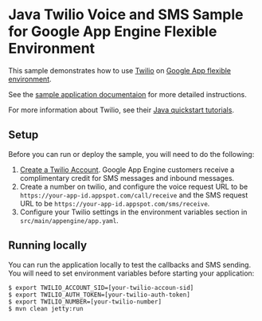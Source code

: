 # Java Twilio Voice and SMS Sample for Google App Engine Flexible Environment

This sample demonstrates how to use [Twilio](https://www.twilio.com) on [Google
App flexible environment][aeflex-docs].

See the [sample application documentaion][sample-docs] for more detailed
instructions.

For more information about Twilio, see their [Java quickstart
tutorials](https://www.twilio.com/docs/quickstart/java).

[aeflex-docs]: https://cloud.google.com/appengine/docs/flexible/
[sample-docs]: https://cloud.google.com/appengine/docs/flexible/java/using-sms-and-voice-services-via-twilio


## Setup

Before you can run or deploy the sample, you will need to do the following:

1. [Create a Twilio Account](http://ahoy.twilio.com/googlecloudplatform). Google
   App Engine customers receive a complimentary credit for SMS messages and
   inbound messages.
1. Create a number on twilio, and configure the voice request URL to be
   ``https://your-app-id.appspot.com/call/receive`` and the SMS request URL to
   be ``https://your-app-id.appspot.com/sms/receive``.
1. Configure your Twilio settings in the environment variables section in
   ``src/main/appengine/app.yaml``.

## Running locally

You can run the application locally to test the callbacks and SMS sending. You
will need to set environment variables before starting your application:

    $ export TWILIO_ACCOUNT_SID=[your-twilio-accoun-sid]
    $ export TWILIO_AUTH_TOKEN=[your-twilio-auth-token]
    $ export TWILIO_NUMBER=[your-twilio-number]
    $ mvn clean jetty:run
